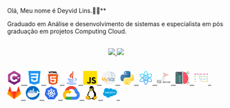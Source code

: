 Olá, Meu nome é Deyvid Lins.🧑‍💻**

Graduado em Análise e desenvolvimento de sistemas e especialista em pós graduação em projetos Computing Cloud.  

<br> 

<div align="center">
  <a href="https://github.com/DeyvidLins">
  <img height="180em" src="https://github-readme-stats.vercel.app/api?username=DeyvidLins&show_icons=true&theme=dracula&include_all_commits=true&count_private=true"/>
  <img height="180em" src="https://github-readme-stats.vercel.app/api/top-langs/?username=DeyvidLins&layout=compact&langs_count=7&theme=dracula"/>
</div>





<br>

<br>

<div>
    <img src="linguagens/c-sharp.png"></img> &ensp;
    <img src="linguagens/css-3.png"></img>&ensp;
	<img src="linguagens/html-5.png"></img>&ensp;
	<img src="linguagens/java.png"></img>&ensp;
	<img src="linguagens/js.png"></img>&ensp;
	<img src="linguagens/mysql.png"></img>&ensp;
	<img src="linguagens/python.png"></img>&ensp;
	<img src="linguagens/react.png"></img>&ensp;
	<img src="linguagens/sql-server.png"></img>&ensp;
	<img src="tecnologias/coding.png"></img>&ensp;
	<img src="tecnologias/branches.png"></img>&ensp;
	<img src="tecnologias/gitlab.png"></img>&ensp;
	<img src="tecnologias/docker.png"></img>&ensp;
	<img src="tecnologias/kubernetes.png"></img>&ensp;
	<img src="tecnologias/google-cloud-logo-5.png"></img>&ensp;
	<img src="tecnologias/linux.png"></img>&ensp;
	<img src="tecnologias/salesforce.png"></img>&ensp;
</div>





